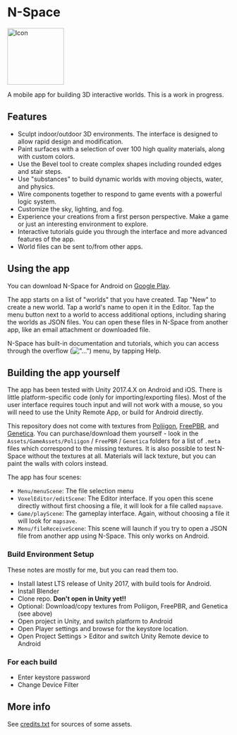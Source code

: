 # N-Space

<img src="https://raw.githubusercontent.com/vanjac/voxel-editor/master/Assets/icon.png" alt="Icon" width="128">

A mobile app for building 3D interactive worlds. This is a work in progress.

## Features

- Sculpt indoor/outdoor 3D environments. The interface is designed to allow rapid design and modification.
- Paint surfaces with a selection of over 100 high quality materials, along with custom colors.
- Use the Bevel tool to create complex shapes including rounded edges and stair steps.
- Use "substances" to build dynamic worlds with moving objects, water, and physics.
- Wire components together to respond to game events with a powerful logic system.
- Customize the sky, lighting, and fog.
- Experience your creations from a first person perspective. Make a game or just an interesting environment to explore.
- Interactive tutorials guide you through the interface and more advanced features of the app.
- World files can be sent to/from other apps.

## Using the app

You can download N-Space for Android on [Google Play](https://play.google.com/store/apps/details?id=com.vantjac.voxel).

The app starts on a list of "worlds" that you have created. Tap "New" to create a new world. Tap a world's name to open it in the Editor. Tap the menu button next to a world to access additional options, including sharing the worlds as JSON files. You can open these files in N-Space from another app, like an email attachment or downloaded file.

N-Space has built-in documentation and tutorials, which you can access through the overflow (!["..."](https://github.com/vanjac/voxel-editor/blob/master/Assets/VoxelEditor/GUI/dots-vertical.png)) menu, by tapping Help.

## Building the app yourself

The app has been tested with Unity 2017.4.X on Android and iOS. There is little platform-specific code (only for importing/exporting files). Most of the user interface requires touch input and will not work with a mouse, so you will need to use the Unity Remote App, or build for Android directly.

This repository does not come with textures from [Poliigon](https://www.poliigon.com/), [FreePBR](https://freepbr.com/), and [Genetica](http://spiralgraphics.biz/genetica.htm). You can purchase/download them yourself - look in the `Assets/GameAssets/Poliigon` / `FreePBR` / `Genetica` folders for a list of `.meta` files which correspond to the missing textures. It is also possible to test N-Space without the textures at all. Materials will lack texture, but you can paint the walls with colors instead.

The app has four scenes:

- `Menu/menuScene`: The file selection menu
- `VoxelEditor/editScene`: The Editor interface. If you open this scene directly without first choosing a file, it will look for a file called `mapsave`.
- `Game/playScene`: The gameplay interface. Again, without choosing a file it will look for `mapsave`.
- `Menu/fileReceiveScene`: This scene will launch if you try to open a JSON file from another app using N-Space. This only works on Android.

### Build Environment Setup

These notes are mostly for me, but you can read them too.

- Install latest LTS release of Unity 2017, with build tools for Android.
- Install Blender
- Clone repo. **Don't open in Unity yet!!**
- Optional: Download/copy textures from Poliigon, FreePBR, and Genetica (see above)
- Open project in Unity, and switch platform to Android
- Open Player settings and browse for the keystore location.
- Open Project Settings > Editor and switch Unity Remote device to Android

### For each build

- Enter keystore password
- Change Device Filter

## More info

See [credits.txt](https://github.com/vanjac/voxel-editor/blob/master/Assets/Menu/credits.txt) for sources of some assets.
